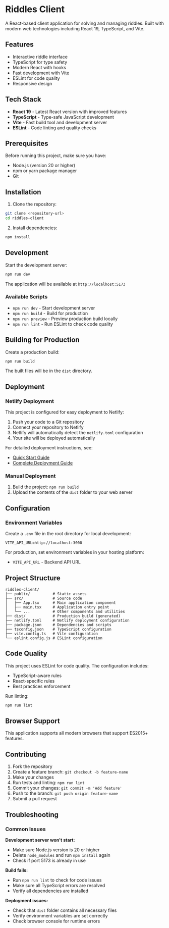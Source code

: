# Riddles Client

A React-based client application for solving and managing riddles. Built with modern web technologies including React 19, TypeScript, and Vite.

## Features

- Interactive riddle interface
- TypeScript for type safety
- Modern React with hooks
- Fast development with Vite
- ESLint for code quality
- Responsive design

## Tech Stack

- **React 19** - Latest React version with improved features
- **TypeScript** - Type-safe JavaScript development
- **Vite** - Fast build tool and development server
- **ESLint** - Code linting and quality checks

## Prerequisites

Before running this project, make sure you have:

- Node.js (version 20 or higher)
- npm or yarn package manager
- Git

## Installation

1. Clone the repository:

```bash
git clone <repository-url>
cd riddles-client
```

2. Install dependencies:

```bash
npm install
```

## Development

Start the development server:

```bash
npm run dev
```

The application will be available at `http://localhost:5173`

### Available Scripts

- `npm run dev` - Start development server
- `npm run build` - Build for production
- `npm run preview` - Preview production build locally
- `npm run lint` - Run ESLint to check code quality

## Building for Production

Create a production build:

```bash
npm run build
```

The built files will be in the `dist` directory.

## Deployment

### Netlify Deployment

This project is configured for easy deployment to Netlify:

1. Push your code to a Git repository
2. Connect your repository to Netlify
3. Netlify will automatically detect the `netlify.toml` configuration
4. Your site will be deployed automatically

For detailed deployment instructions, see:

- [Quick Start Guide](./docs/netlify-quick-start.md)
- [Complete Deployment Guide](./docs/netlify-deployment.md)

### Manual Deployment

1. Build the project: `npm run build`
2. Upload the contents of the `dist` folder to your web server

## Configuration

### Environment Variables

Create a `.env` file in the root directory for local development:

```env
VITE_API_URL=http://localhost:3000
```

For production, set environment variables in your hosting platform:

- `VITE_API_URL` - Backend API URL

## Project Structure

```text
riddles-client/
├── public/          # Static assets
├── src/             # Source code
│   ├── App.tsx      # Main application component
│   ├── main.tsx     # Application entry point
│   └── ...          # Other components and utilities
├── dist/            # Production build (generated)
├── netlify.toml     # Netlify deployment configuration
├── package.json     # Dependencies and scripts
├── tsconfig.json    # TypeScript configuration
├── vite.config.ts   # Vite configuration
└── eslint.config.js # ESLint configuration
```

## Code Quality

This project uses ESLint for code quality. The configuration includes:

- TypeScript-aware rules
- React-specific rules
- Best practices enforcement

Run linting:

```bash
npm run lint
```

## Browser Support

This application supports all modern browsers that support ES2015+ features.

## Contributing

1. Fork the repository
2. Create a feature branch: `git checkout -b feature-name`
3. Make your changes
4. Run tests and linting: `npm run lint`
5. Commit your changes: `git commit -m 'Add feature'`
6. Push to the branch: `git push origin feature-name`
7. Submit a pull request

## Troubleshooting

### Common Issues

**Development server won't start:**

- Make sure Node.js version is 20 or higher
- Delete `node_modules` and run `npm install` again
- Check if port 5173 is already in use

**Build fails:**

- Run `npm run lint` to check for code issues
- Make sure all TypeScript errors are resolved
- Verify all dependencies are installed

**Deployment issues:**

- Check that `dist` folder contains all necessary files
- Verify environment variables are set correctly
- Check browser console for runtime errors
